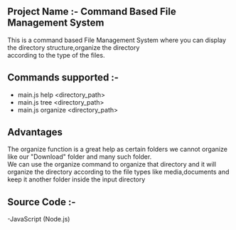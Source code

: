 ## Project Name :-  Command Based File Management System
This is a command based File Management System where you can display the directory structure,organize the directory\
according to the type of the files.

## Commands supported :-
- main.js help <directory_path>
- main.js tree <directory_path>
- main.js organize <directory_path>

## Advantages 
The organize function is a great help as certain folders we cannot organize like our "Download" folder and many such folder.\
We can use the organize command to organize that directory and it will organize the directory according to the file types like
media,documents and keep it another folder inside the input directory

## Source Code :- 
-JavaScript (Node.js)
